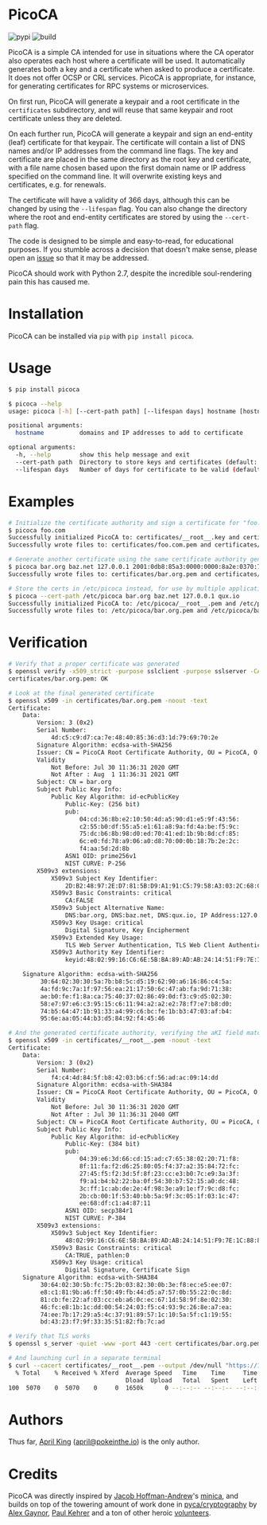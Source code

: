 # PicoCA

![pypi](https://img.shields.io/pypi/v/picoca.svg) ![build](https://github.com/april/picoca/workflows/build/badge.svg)

PicoCA is a simple CA intended for use in situations where the CA operator
also operates each host where a certificate will be used. It automatically
generates both a key and a certificate when asked to produce a certificate.
It does not offer OCSP or CRL services. PicoCA is appropriate, for instance,
for generating certificates for RPC systems or microservices.

On first run, PicoCA will generate a keypair and a root certificate in the
`certificates` subdirectory, and will reuse that same keypair and root
certificate unless they are deleted.

On each further run, PicoCA will generate a keypair and sign an end-entity (leaf)
certificate for that keypair. The certificate will contain a list of DNS names
and/or IP addresses from the command line flags. The key and certificate are
placed in the same directory as the root key and certificate, with a file name
chosen based upon the first domain name or IP address specified on the command
line. It will overwrite existing keys and certificates, e.g. for renewals.

The certificate will have a validity of 366 days, although this can be changed
by using the `--lifespan` flag. You can also change the directory where the
root and end-entity certificates are stored by using the `--cert-path` flag.

The code is designed to be simple and easy-to-read, for educational purposes.
If you stumble across a decision that doesn't make sense, please open an
[issue](https://github.com/april/picoca/issues) so that it may be addressed.

PicoCA should work with Python 2.7, despite the incredible soul-rendering pain
this has caused me.

# Installation

PicoCA can be installed via `pip` with `pip install picoca`.

# Usage

```bash
$ pip install picoca

$ picoca --help
usage: picoca [-h] [--cert-path path] [--lifespan days] hostname [hostname ...]

positional arguments:
  hostname          domains and IP addresses to add to certificate

optional arguments:
  -h, --help        show this help message and exit
  --cert-path path  Directory to store keys and certificates (default: "./certificates")
  --lifespan days   Number of days for certificate to be valid (default: 366)
```

# Examples

```bash
# Initialize the certificate authority and sign a certificate for "foo.com":
$ picoca foo.com
Successfully initialized PicoCA to: certificates/__root__.key and certificates/__root__.pem
Successfully wrote files to: certificates/foo.com.pem and certificates/foo.com.key

# Generate another certificate using the same certificate authority generated above
$ picoca bar.org baz.net 127.0.0.1 2001:0db8:85a3:0000:0000:8a2e:0370:7334 qux.io
Successfully wrote files to: certificates/bar.org.pem and certificates/bar.org.key

# Store the certs in /etc/picoca instead, for use by multiple applications
$ picoca --cert-path /etc/picoca bar.org baz.net 127.0.0.1 qux.io
Successfully initialized PicoCA to: /etc/picoca/__root__.pem and /etc/picoca/__root__.key
Successfully wrote files to: /etc/picoca/bar.org.pem and /etc/picoca/bar.org.key
```

# Verification

```bash
# Verify that a proper certificate was generated
$ openssl verify -x509_strict -purpose sslclient -purpose sslserver -CAfile certificates/__root__.pem certificates/bar.org.pem
certificates/bar.org.pem: OK

# Look at the final generated certificate
$ openssl x509 -in certificates/bar.org.pem -noout -text
Certificate:
    Data:
        Version: 3 (0x2)
        Serial Number:
            4d:c5:c9:d7:ca:7e:48:40:85:36:d3:1d:79:69:70:2e
        Signature Algorithm: ecdsa-with-SHA256
        Issuer: CN = PicoCA Root Certificate Authority, OU = PicoCA, O = PicoCA
        Validity
            Not Before: Jul 30 11:36:31 2020 GMT
            Not After : Aug  1 11:36:31 2021 GMT
        Subject: CN = bar.org
        Subject Public Key Info:
            Public Key Algorithm: id-ecPublicKey
                Public-Key: (256 bit)
                pub:
                    04:cd:36:8b:e2:10:50:4d:a5:90:d1:e5:9f:43:56:
                    c2:55:b0:df:55:a5:e1:61:a8:9a:fd:4a:be:f5:9c:
                    75:dc:b6:8b:98:d0:ed:70:41:ed:1b:9b:8d:cf:85:
                    6c:e0:fd:78:a9:06:a0:d8:70:00:0b:18:7b:2e:2c:
                    f4:aa:5d:2d:8b
                ASN1 OID: prime256v1
                NIST CURVE: P-256
        X509v3 extensions:
            X509v3 Subject Key Identifier:
                2D:B2:48:97:2E:D7:81:5B:D9:A1:91:C5:79:58:A3:03:2C:68:CF:E2
            X509v3 Basic Constraints: critical
                CA:FALSE
            X509v3 Subject Alternative Name:
                DNS:bar.org, DNS:baz.net, DNS:qux.io, IP Address:127.0.0.1, IP Address:2001:DB8:85A3:0:0:8A2E:370:7334
            X509v3 Key Usage: critical
                Digital Signature, Key Encipherment
            X509v3 Extended Key Usage:
                TLS Web Server Authentication, TLS Web Client Authentication
            X509v3 Authority Key Identifier:
                keyid:48:02:99:16:C6:6E:5B:BA:89:AD:AB:24:14:51:F9:7E:1C:88:8D:5A

    Signature Algorithm: ecdsa-with-SHA256
         30:64:02:30:30:5a:7b:b8:5c:d5:19:62:90:a6:16:86:c4:5a:
         4a:fd:9c:7a:1f:97:56:ea:21:17:50:6c:47:ab:fa:9d:71:38:
         ae:b0:fe:f1:8a:ca:75:40:37:02:86:49:0d:f3:c9:d5:02:30:
         58:e7:97:e6:c3:95:15:c6:11:94:a2:a2:e2:78:f7:e7:b8:d0:
         74:b5:64:47:1b:91:33:a4:99:c6:bc:fe:1b:b3:47:03:af:b4:
         95:6e:aa:05:44:b3:d5:84:92:f4:45:46

# And the generated certificate authority, verifying the aKI field matches
$ openssl x509 -in certificates/__root__.pem -noout -text
Certificate:
    Data:
        Version: 3 (0x2)
        Serial Number:
            f4:c4:4d:84:5f:b8:42:03:b6:cf:56:ad:ac:09:14:dd
        Signature Algorithm: ecdsa-with-SHA384
        Issuer: CN = PicoCA Root Certificate Authority, OU = PicoCA, O = PicoCA
        Validity
            Not Before: Jul 30 11:36:31 2020 GMT
            Not After : Jul 30 11:36:31 2040 GMT
        Subject: CN = PicoCA Root Certificate Authority, OU = PicoCA, O = PicoCA
        Subject Public Key Info:
            Public Key Algorithm: id-ecPublicKey
                Public-Key: (384 bit)
                pub:
                    04:39:e6:3d:66:cd:15:ad:c7:65:38:02:20:71:f8:
                    8f:11:fa:f2:d6:25:80:05:f4:37:a2:35:84:72:fc:
                    27:45:f5:f2:3d:5f:8f:23:cc:e3:b0:7c:e9:3a:3f:
                    f9:a1:b4:b2:22:ba:0f:54:30:b7:52:15:a0:dc:48:
                    3c:ff:1c:ab:de:2e:4f:98:3e:a9:1e:f7:9c:d8:fc:
                    2b:cb:00:1f:53:40:bb:5a:9f:3c:05:1f:03:1c:47:
                    ee:68:df:c1:a4:87:11
                ASN1 OID: secp384r1
                NIST CURVE: P-384
        X509v3 extensions:
            X509v3 Subject Key Identifier:
                48:02:99:16:C6:6E:5B:BA:89:AD:AB:24:14:51:F9:7E:1C:88:8D:5A
            X509v3 Basic Constraints: critical
                CA:TRUE, pathlen:0
            X509v3 Key Usage: critical
                Digital Signature, Certificate Sign
    Signature Algorithm: ecdsa-with-SHA384
         30:64:02:30:5b:fc:75:2b:03:82:30:0b:3e:f8:ec:e5:ee:07:
         e8:c1:81:9b:a6:ff:50:49:fb:44:d5:a7:57:0b:55:22:0c:8d:
         81:cb:fe:22:af:03:cc:eb:a6:0c:ec:67:1d:58:9f:8e:02:30:
         46:fc:e8:1b:1c:dd:00:54:24:03:f5:c4:93:9c:26:8e:a7:ea:
         74:ee:7b:17:29:a5:4c:37:91:89:57:1c:10:5a:5f:c1:19:55:
         bd:43:23:f7:9f:33:35:51:82:fb:7c:ad

# Verify that TLS works
$ openssl s_server -quiet -www -port 443 -cert certificates/bar.org.pem -key certificates/bar.org.key

# And launching curl in a separate terminal
$ curl --cacert certificates/__root__.pem --output /dev/null "https://127.0.0.1/"
  % Total    % Received % Xferd  Average Speed   Time    Time     Time  Current
                                 Dload  Upload   Total   Spent    Left  Speed
100  5070    0  5070    0     0  1650k      0 --:--:-- --:--:-- --:--:-- 1650k
```

# Authors

Thus far, [April King](https://pokeinthe.io) (april@pokeinthe.io) is the only author.

# Credits

PicoCA was directly inspired by [Jacob Hoffman-Andrew](https://github.com/jsha)'s
[minica](https://github.com/jsha/minica), and builds on top of the towering amount
of work done in [pyca/cryptography](https://cryptography.io) by
[Alex Gaynor](https://github.com/alex), [Paul Kehrer](https://github.com/reaperhulk) and
a ton of other heroic [volunteers](https://github.com/pyca/cryptography/blob/master/AUTHORS.rst).